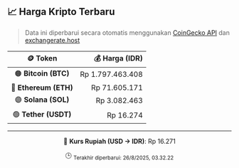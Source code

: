 

<!-- HARGA_KRIPTO -->
## 📈 Harga Kripto Terbaru

> Data ini diperbarui secara otomatis menggunakan [CoinGecko API](https://www.coingecko.com/) dan [exchangerate.host](https://exchangerate.host/)

<div align="center">

| 🪙 Token | 💰 Harga (IDR) |
|:------:|---------------:|
| 🟠 **Bitcoin (BTC)**   | Rp 1.797.463.408 |
| 🔵 **Ethereum (ETH)**  | Rp 71.605.171 |
| 🟣 **Solana (SOL)**    | Rp 3.082.463 |
| 🟢 **Tether (USDT)**   | Rp 16.274 |

---

💱 **Kurs Rupiah (USD → IDR)**: Rp 16.271

🕒 <sub>Terakhir diperbarui: 26/8/2025, 03.32.22</sub>

</div>
<!-- /HARGA_KRIPTO -->